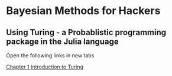 # Bayesian Methods for Hackers
## Using Turing - a Probablistic programming package in the Julia language

Open the following links in new tabs

[Chapter 1 Introduction to Turing](https://abid8042.github.io/Bayesian-Methods-for-Hackers-in-Julia/Ch1_Introduction_Julia.html)












